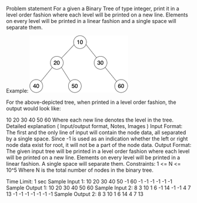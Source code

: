 Problem statement
For a given a Binary Tree of type integer, print it in a level order fashion where each level will be printed on a new line. Elements on every level will be printed in a linear fashion and a single space will separate them.

Example:
![alt text](image.png)

For the above-depicted tree, when printed in a level order fashion, the output would look like:

10
20 30
40 50 60
Where each new line denotes the level in the tree.
Detailed explanation ( Input/output format, Notes, Images )
Input Format:
The first and the only line of input will contain the node data, all separated by a single space. Since -1 is used as an indication whether the left or right node data exist for root, it will not be a part of the node data.
Output Format:
The given input tree will be printed in a level order fashion where each level will be printed on a new line.
Elements on every level will be printed in a linear fashion. A single space will separate them.
Constraints:
1 <= N <= 10^5
Where N is the total number of nodes in the binary tree.

Time Limit: 1 sec
Sample Input 1:
10 20 30 40 50 -1 60 -1 -1 -1 -1 -1 -1
Sample Output 1:
10
20 30
40 50 60
Sample Input 2:
8 3 10 1 6 -1 14 -1 -1 4 7 13 -1 -1 -1 -1 -1 -1 -1
Sample Output 2:
8
3 10
1 6 14
4 7 13
